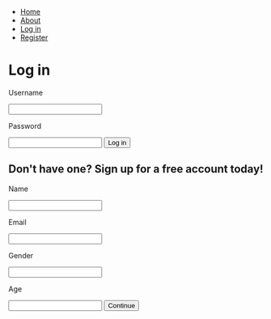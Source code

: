 <!DOCTYPE html>
<html>
<head>
<style type="text/css">

body {

margin:0;
background: #222;
font-family: "Work Sans", sans-serif;
font-weight: 300;
overflow:hidden;
}

.container {
width: 80%;
margin: 0 auto;
}

header::after {
  content: '';
  display: table;
  clear: both;
 }
 
 nav {
 float.right;
 }
 
 nav ul {
 margin: 0;
 padding: 0;
 list-style: none;
 }
 
 nav li {
 display: inline-block;
 margin-left: 70px;
 padding-top: 23px; 
 }
 
 nav a {
 color: #444;
 text-decoration: none;
 text-transform: uppercase;
 }
 
 

a:link,a:visited{
display:block;
front-weight:bold;
color:#FFFFFF;
background-color:#98bf21;
width:120px
}
li {
float.left;
}
</style>
<title>Livin Life</title>
</head>
<body>
   <div class="nav_bar">
<ul>
<li><a href="home.html">Home</a></li>
<li><a href="about.html">About</a></li>
<li><a href="signin.html">Log in</a></li>
<li><a href="signup.html">Register</a></li>
</ul>
</div>

<h1>Log in</h1>
<p>Username</p>
<input>
<p>Password</p>
<input>
<button>Log in</button>

<h2>Don't have one? Sign up for a free account today!</h2>
<p>Name</p>
<input>
<p>Email</p>
<input>
<p>Gender</p>
<input>
<p>Age</p>
<input>
<button>Continue</button>


</body>
</html>
